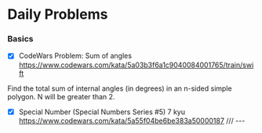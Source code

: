 # Daily Problems

### Basics
- [x] CodeWars Problem: Sum of angles
 https://www.codewars.com/kata/5a03b3f6a1c9040084001765/train/swift

 Find the total sum of internal angles (in degrees) in an n-sided simple polygon. N will be greater than 2.


- [x] Special Number (Special Numbers Series #5)
 7 kyu
https://www.codewars.com/kata/5a55f04be6be383a50000187
/// ---

